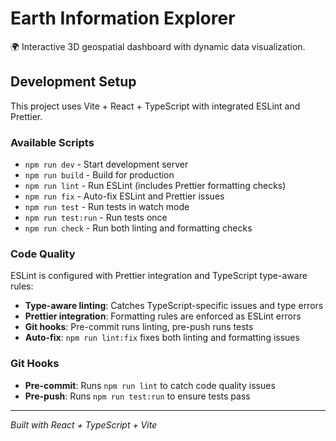 # Earth Information Explorer

🌍 Interactive 3D geospatial dashboard with dynamic data visualization.

## Development Setup

This project uses Vite + React + TypeScript with integrated ESLint and Prettier.

### Available Scripts

- `npm run dev` - Start development server
- `npm run build` - Build for production
- `npm run lint` - Run ESLint (includes Prettier formatting checks)
- `npm run fix` - Auto-fix ESLint and Prettier issues
- `npm run test` - Run tests in watch mode
- `npm run test:run` - Run tests once
- `npm run check` - Run both linting and formatting checks

### Code Quality

ESLint is configured with Prettier integration and TypeScript type-aware rules:

- **Type-aware linting**: Catches TypeScript-specific issues and type errors
- **Prettier integration**: Formatting rules are enforced as ESLint errors
- **Git hooks**: Pre-commit runs linting, pre-push runs tests
- **Auto-fix**: `npm run lint:fix` fixes both linting and formatting issues

### Git Hooks

- **Pre-commit**: Runs `npm run lint` to catch code quality issues
- **Pre-push**: Runs `npm run test:run` to ensure tests pass

---

*Built with React + TypeScript + Vite* <!-- markdownlint-disable-line MD036 -->
